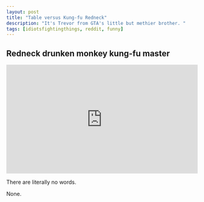 ```yaml
---
layout: post
title: "Table versus Kung-fu Redneck"
description: "It's Trevor from GTA's little but methier brother. "
tags: [idiotsfightingthings, reddit, funny]
---
```


## Redneck drunken monkey kung-fu master

<div style='position:relative;padding-bottom:57%'><iframe src='https://gfycat.com/ifr/CooperativeReadyBarnswallow' frameborder='0' scrolling='no' width='100%' height='100%' style='position:absolute;top:0;left:0;' allowfullscreen></iframe></div>

There are literally no words.

None.
